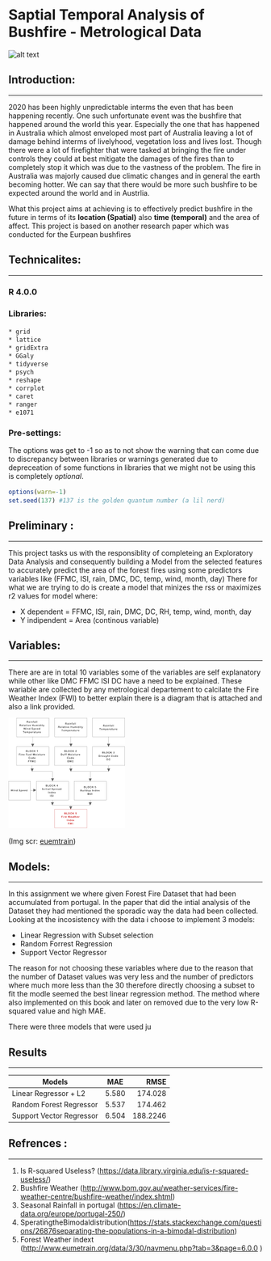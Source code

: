 # Saptial Temporal Analysis of Bushfire - Metrological Data

![alt text]( bushfire.gif "Bush Fire")

## Introduction:
_______
2020 has been highly unpredictable interms the even that has been happening recently. One such unfortunate event was the bushfire that happened around the world this year. Especially the one that has happened in Australia which almost enveloped most part of Australia leaving a lot of damage behind interms of livelyhood, vegetation loss and lives lost. Though there were a lot of firefighter that were tasked at bringing the fire under controls they could at best mitigate the damages of the fires than to completely stop it which was due to the vastness of the problem. The fire in Australia was majorly caused due climatic changes and in general the earth becoming hotter. We can say that there would be more such bushfire to be expected around the world and in Austrlia.

What this project aims at achieving is to effectively predict bushfire in the future in terms of its __location (Spatial)__ also __time (temporal)__ and the area of affect. This project is based on another research paper which was conducted for the Eurpean bushfires

## Technicalites:
------
### R 4.0.0

### Libraries:
    * grid
    * lattice
    * gridExtra
    * GGaly
    * tidyverse
    * psych
    * reshape
    * corrplot
    * caret
    * ranger
    * e1071
### Pre-settings:
The options was get to -1 so as to not show the warning that can come due to discrepancy between libraries or warnings generated due to depreceation of some functions in libraries that we might not be using this is completely _optional_.
```r
options(warn=-1)
set.seed(137) #137 is the golden quantum number (a lil nerd)
```


## Preliminary :
-----------
 This project tasks us with the responsiblity of completeing an Exploratory Data Analysis and consequently building a Model from the selected features to accurately predict the area of the forest fires using some predictors variables like (FFMC, ISI, rain, DMC, DC, temp, wind, month, day)
There for what we are trying to do is create a model that minizes the rss or maximizes r2 values for model where:
* X dependent = FFMC, ISI, rain, DMC, DC, RH, temp, wind, month, day
* Y indipendent = Area (continous variable)

## Variables:
---
There are are in total 10 variables some of the variables are self explanatory while other like DMC FFMC ISI DC have a need to be explained. These wariable are collected by any metrological departement to calcilate the Fire Weather Index (FWI) to better explain there is a diagram that is attached and also a link provided.

![alt text]( FWI "Bush Fire")

(Img scr: [euemtrain](http://www.eumetrain.org/data/3/30/navmenu.php?tab=3&page=6.0.0 "Forest Fires"))



## Models:
---
In this assignment we where given Forest Fire Dataset that had been accumulated from portugal. In the paper that did the intial analysis of the Dataset they had mentioned the sporadic way the data had been collected. Looking at the incosistency with the data i choose to implement 3 models:

  * Linear Regression with Subset selection 
  * Random Forrest Regression
  * Support Vector Regressor
    
The reason for not choosing these variables where due to the reason that the number of Dataset values was very less and the number of predictors where much more less than the 30 therefore directly choosing a subset to fit the modle seemed the best linear regression method. The method where also implemented on this book and later on removed due to the very low R-squared value and high MAE.


There were three models that were used ju
## Results
---
| Models        | MAE           | RMSE  |
| ------------- |:-------------:| -----:|
| Linear Regressor + L2    | 5.580 | 174.028 |
| Random Forest Regressor     | 5.537      |   174.462 |
| Support Vector Regressor | 6.504|    188.2246 |

## Refrences :
---
1. Is R-squared Useless? (https://data.library.virginia.edu/is-r-squared-useless/)
2. Bushfire Weather (http://www.bom.gov.au/weather-services/fire-weather-centre/bushfire-weather/index.shtml)
3. Seasonal Rainfall in portugal (https://en.climate-data.org/europe/portugal-250/)
4. SperatingtheBimodaldistribution(https://stats.stackexchange.com/questions/26876separating-the-populations-in-a-bimodal-distribution)
5. Forest Weather indext (http://www.eumetrain.org/data/3/30/navmenu.php?tab=3&page=6.0.0 )